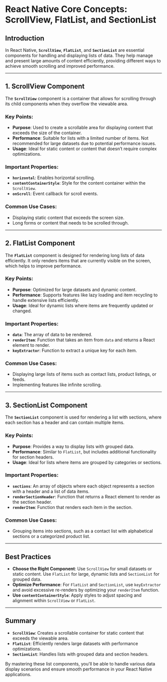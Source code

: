 # React Native Core Concepts: ScrollView, FlatList, and SectionList

## Introduction

In React Native, **`ScrollView`**, **`FlatList`**, and **`SectionList`** are
essential components for handling and displaying lists of data. They help manage
and present large amounts of content efficiently, providing different ways to
achieve smooth scrolling and improved performance.

---

## 1. ScrollView Component

The **`ScrollView`** component is a container that allows for scrolling through
its child components when they overflow the viewable area.

### Key Points:

- **Purpose**: Used to create a scrollable area for displaying content that
  exceeds the size of the container.
- **Performance**: Suitable for lists with a limited number of items. Not
  recommended for large datasets due to potential performance issues.
- **Usage**: Ideal for static content or content that doesn’t require complex
  optimizations.

### Important Properties:

- **`horizontal`**: Enables horizontal scrolling.
- **`contentContainerStyle`**: Style for the content container within the
  `ScrollView`.
- **`onScroll`**: Event callback for scroll events.

### Common Use Cases:

- Displaying static content that exceeds the screen size.
- Long forms or content that needs to be scrolled through.

---

## 2. FlatList Component

The **`FlatList`** component is designed for rendering long lists of data
efficiently. It only renders items that are currently visible on the screen,
which helps to improve performance.

### Key Points:

- **Purpose**: Optimized for large datasets and dynamic content.
- **Performance**: Supports features like lazy loading and item recycling to
  handle extensive lists efficiently.
- **Usage**: Ideal for dynamic lists where items are frequently updated or
  changed.

### Important Properties:

- **`data`**: The array of data to be rendered.
- **`renderItem`**: Function that takes an item from `data` and returns a React
  element to render.
- **`keyExtractor`**: Function to extract a unique key for each item.

### Common Use Cases:

- Displaying large lists of items such as contact lists, product listings, or
  feeds.
- Implementing features like infinite scrolling.

---

## 3. SectionList Component

The **`SectionList`** component is used for rendering a list with sections,
where each section has a header and can contain multiple items.

### Key Points:

- **Purpose**: Provides a way to display lists with grouped data.
- **Performance**: Similar to `FlatList`, but includes additional functionality
  for section headers.
- **Usage**: Ideal for lists where items are grouped by categories or sections.

### Important Properties:

- **`sections`**: An array of objects where each object represents a section
  with a header and a list of data items.
- **`renderSectionHeader`**: Function that returns a React element to render as
  the section header.
- **`renderItem`**: Function that renders each item in the section.

### Common Use Cases:

- Grouping items into sections, such as a contact list with alphabetical
  sections or a categorized product list.

---

## Best Practices

- **Choose the Right Component**: Use `ScrollView` for small datasets or static
  content. Use `FlatList` for large, dynamic lists and `SectionList` for grouped
  data.
- **Optimize Performance**: For `FlatList` and `SectionList`, use `keyExtractor`
  and avoid excessive re-renders by optimizing your `renderItem` function.
- **Use `contentContainerStyle`**: Apply styles to adjust spacing and alignment
  within `ScrollView` or `FlatList`.

---

## Summary

- **`ScrollView`**: Creates a scrollable container for static content that
  exceeds the viewable area.
- **`FlatList`**: Efficiently renders large datasets with performance
  optimizations.
- **`SectionList`**: Handles lists with grouped data and section headers.

By mastering these list components, you'll be able to handle various data
display scenarios and ensure smooth performance in your React Native
applications.

